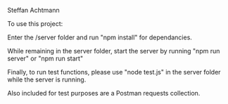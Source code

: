 Steffan Achtmann

To use this project:

Enter the /server folder and run "npm install" for dependancies.

While remaining in the server folder, start the server by running "npm run server"
or "npm run start"

Finally, to run test functions, please use "node test.js" in the server folder while the server is running.

Also included for test purposes are a Postman requests collection.